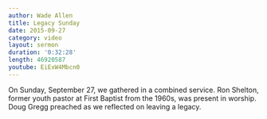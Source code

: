 ```yaml
---
author: Wade Allen
title: Legacy Sunday
date: 2015-09-27
category: video
layout: sermon
duration: '0:32:28' 
length: 46920587
youtube: EiExW4Mbcn0
---
```


On Sunday, September 27, we gathered in a combined service. Ron Shelton, former youth pastor at First Baptist from the 1960s, was present in worship. Doug Gregg preached as we reflected on leaving a legacy.